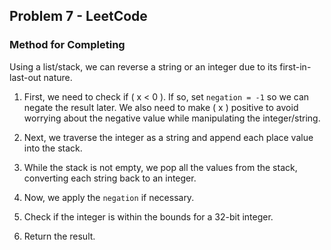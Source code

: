 ## Problem 7 - LeetCode

### Method for Completing

Using a list/stack, we can reverse a string or an integer due to its first-in-last-out nature.

1. First, we need to check if \( x < 0 \). If so, set `negation = -1` so we can negate the result later. We also need to make \( x \) positive to avoid worrying about the negative value while manipulating the integer/string.

2. Next, we traverse the integer as a string and append each place value into the stack.

3. While the stack is not empty, we pop all the values from the stack, converting each string back to an integer.

4. Now, we apply the `negation` if necessary.

5. Check if the integer is within the bounds for a 32-bit integer.

6. Return the result.
